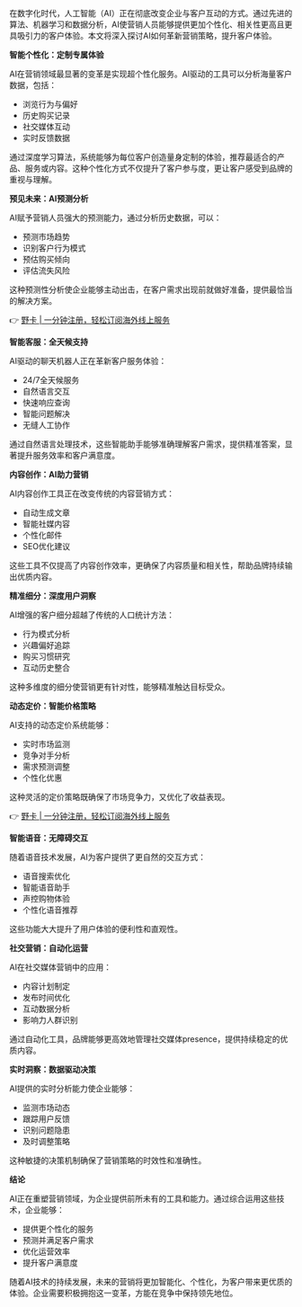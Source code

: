 在数字化时代，人工智能（AI）正在彻底改变企业与客户互动的方式。通过先进的算法、机器学习和数据分析，AI使营销人员能够提供更加个性化、相关性更高且更具吸引力的客户体验。本文将深入探讨AI如何革新营销策略，提升客户体验。

**智能个性化：定制专属体验**

AI在营销领域最显著的变革是实现超个性化服务。AI驱动的工具可以分析海量客户数据，包括：
- 浏览行为与偏好
- 历史购买记录
- 社交媒体互动
- 实时反馈数据

通过深度学习算法，系统能够为每位客户创造量身定制的体验，推荐最适合的产品、服务或内容。这种个性化方式不仅提升了客户参与度，更让客户感受到品牌的重视与理解。

**预见未来：AI预测分析**

AI赋予营销人员强大的预测能力，通过分析历史数据，可以：
- 预测市场趋势
- 识别客户行为模式
- 预估购买倾向
- 评估流失风险

这种预测性分析使企业能够主动出击，在客户需求出现前就做好准备，提供最恰当的解决方案。

👉 [野卡 | 一分钟注册，轻松订阅海外线上服务](https://bit.ly/bewildcard)

**智能客服：全天候支持**

AI驱动的聊天机器人正在革新客户服务体验：
- 24/7全天候服务
- 自然语言交互
- 快速响应查询
- 智能问题解决
- 无缝人工协作

通过自然语言处理技术，这些智能助手能够准确理解客户需求，提供精准答案，显著提升服务效率和客户满意度。

**内容创作：AI助力营销**

AI内容创作工具正在改变传统的内容营销方式：
- 自动生成文章
- 智能社媒内容
- 个性化邮件
- SEO优化建议

这些工具不仅提高了内容创作效率，更确保了内容质量和相关性，帮助品牌持续输出优质内容。

**精准细分：深度用户洞察**

AI增强的客户细分超越了传统的人口统计方法：
- 行为模式分析
- 兴趣偏好追踪
- 购买习惯研究
- 互动历史整合

这种多维度的细分使营销更有针对性，能够精准触达目标受众。

**动态定价：智能价格策略**

AI支持的动态定价系统能够：
- 实时市场监测
- 竞争对手分析
- 需求预测调整
- 个性化优惠

这种灵活的定价策略既确保了市场竞争力，又优化了收益表现。

👉 [野卡 | 一分钟注册，轻松订阅海外线上服务](https://bit.ly/bewildcard)

**智能语音：无障碍交互**

随着语音技术发展，AI为客户提供了更自然的交互方式：
- 语音搜索优化
- 智能语音助手
- 声控购物体验
- 个性化语音推荐

这些功能大大提升了用户体验的便利性和直观性。

**社交营销：自动化运营**

AI在社交媒体营销中的应用：
- 内容计划制定
- 发布时间优化
- 互动数据分析
- 影响力人群识别

通过自动化工具，品牌能够更高效地管理社交媒体presence，提供持续稳定的优质内容。

**实时洞察：数据驱动决策**

AI提供的实时分析能力使企业能够：
- 监测市场动态
- 跟踪用户反馈
- 识别问题隐患
- 及时调整策略

这种敏捷的决策机制确保了营销策略的时效性和准确性。

**结论**

AI正在重塑营销领域，为企业提供前所未有的工具和能力。通过综合运用这些技术，企业能够：
- 提供更个性化的服务
- 预测并满足客户需求
- 优化运营效率
- 提升客户满意度

随着AI技术的持续发展，未来的营销将更加智能化、个性化，为客户带来更优质的体验。企业需要积极拥抱这一变革，方能在竞争中保持领先地位。